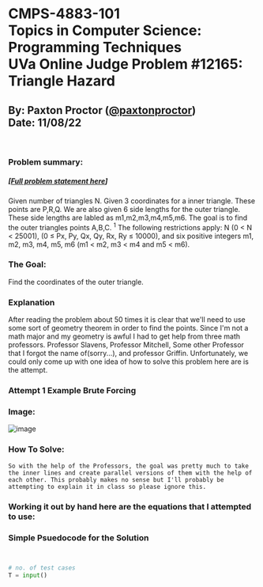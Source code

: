 # CMPS-4883-101 <br>Topics in Computer Science: Programming Techniques <br> UVa Online Judge Problem #12165: Triangle Hazard
## By: Paxton Proctor ([@paxtonproctor](https://github.com/paxtonproctor/))<br>Date: 11/08/22
<br/>

### Problem summary:
##### [[Full problem statement here](https://onlinejudge.org/external/121/12165.pdf)]
Given number of triangles N. Given 3 coordinates for a inner triangle. These points are P,R,Q. We are also given 6 side lengths for the outer triangle. These side lengths are labled as m1,m2,m3,m4,m5,m6. The goal is to find the outer triangles points A,B,C. <sup>1</sup> The following restrictions apply: N (0 < N < 25001), (0 ≤ Px, Py, Qx, Qy, Rx, Ry ≤ 10000), and six positive integers m1, m2, m3, m4, m5, m6
(m1 < m2, m3 < m4 and m5 < m6).

### The Goal:
Find the coordinates of the outer triangle.

### Explanation
After reading the problem about 50 times it is clear that we'll need to use some sort of geometry theorem in order to find the points. Since I'm not a math major and my geometry is awful I had to get help from three math professors. Professor Slavens, Professor Mitchell, Some other Professor that I forgot the name of(sorry...), and professor Griffin. Unfortunately, we could only come up with one idea of how to solve this problem here are is the attempt.

### Attempt 1 Example Brute Forcing
### Image:
>
![image](https://user-images.githubusercontent.com/61135201/200403726-50315b0a-0d99-4622-9041-12ae0bb0a4f8.png)<br>

### How To Solve:
```
So with the help of the Professors, the goal was pretty much to take the inner lines and create parallel versions of them with the help of each other. This probably makes no sense but I'll probably be attempting to explain it in class so please ignore this.
```

### Working it out by hand here are the equations that I attempted to use:


### Simple Psuedocode for the Solution
```python


# no. of test cases
T = input()


